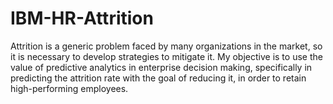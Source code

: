 # IBM-HR-Attrition
Attrition is a generic problem faced by many organizations in the market, so it is necessary to develop strategies to mitigate it. My objective is to use the value of predictive analytics in enterprise decision making, specifically in predicting the attrition rate with the goal of reducing it, in order to retain high-performing employees.
